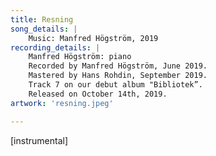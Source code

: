 ```yaml
---
title: Resning
song_details: |
    Music: Manfred Högström, 2019
recording_details: |
    Manfred Högström: piano
    Recorded by Manfred Högström, June 2019.
    Mastered by Hans Rohdin, September 2019.
    Track 7 on our debut album "Bibliotek”.
    Released on October 14th, 2019.
artwork: 'resning.jpeg'

---
```


[instrumental]